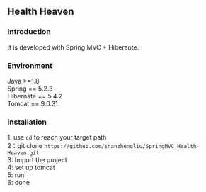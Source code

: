 ## Health Heaven  
### Introduction  
It is developed with Spring MVC + Hiberante.   

### Environment  
Java >=1.8  
Spring == 5.2.3  
Hibernate == 5.4.2  
Tomcat == 9.0.31

### installation  
1: use ```cd``` to reach your target path     
2：git clone ```https://github.com/shanzhengliu/SpringMVC_Health-Heaven.git```   
3: Import the project    
4: set up tomcat   
5: run  
6: done
